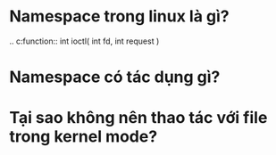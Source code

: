 # Namespace trong linux là gì?
.. c:function:: int ioctl( int fd, int request )
# Namespace có tác dụng gì?
# Tại sao không nên thao tác với file trong kernel mode?
